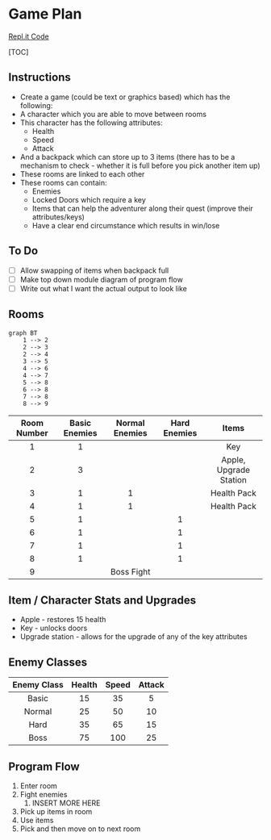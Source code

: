 # Game Plan

[Repl.it Code](https://repl.it/@ConspiracyTheor/Computer-Science-Game "repl.it")  

[TOC]

## Instructions

- Create a game (could be text or graphics based) which has the following:
- A character which you are able to move between rooms
- This character has the following attributes:
	- Health
	- Speed
	- Attack
- And a backpack which can store up to 3 items (there has to be a mechanism to check -  whether it is full before you pick another item up)
- These rooms are linked to each other
- These rooms can contain:
	- Enemies
	- Locked Doors which require a key
	- Items that can help the adventurer along their quest (improve their attributes/keys)
	- Have a clear end circumstance which results in win/lose

## To Do

- [ ] Allow swapping of items when backpack full
- [ ] Make top down module diagram of program flow
- [ ] Write out what I want the actual output to look like

## Rooms

```mermaid
graph BT
    1 --> 2
    2 --> 3
    2 --> 4
    3 --> 5
    4 --> 6
    4 --> 7
    5 --> 8
    6 --> 8
    7 --> 8
    8 --> 9
```

| Room Number | Basic Enemies | Normal Enemies | Hard Enemies |         Items          |
| :---------: | :-----------: | :------------: | :----------: | :--------------------: |
|      1      |       1       |                |              |          Key           |
|      2      |       3       |                |              | Apple, Upgrade Station |
|      3      |       1       |       1        |              |      Health Pack       |
|      4      |       1       |       1        |              |      Health Pack       |
|      5      |       1       |                |      1       |                        |
|      6      |       1       |                |      1       |                        |
|      7      |       1       |                |      1       |                        |
|      8      |       1       |                |      1       |                        |
|      9      |               |   Boss Fight   |              |                        |

## Item / Character Stats and Upgrades

- Apple - restores 15 health
- Key - unlocks doors
- Upgrade station - allows for the upgrade of any of the key attributes

## Enemy Classes

| Enemy Class | Health | Speed | Attack |
| :---------: | :----: | :---: | :----: |
|    Basic    |   15   |  35   |   5    |
|   Normal    |   25   |  50   |   10   |
|    Hard     |   35   |  65   |   15   |
|    Boss     |   75   |  100  |   25   |

## Program Flow

1. Enter room
2. Fight enemies
	1. INSERT MORE HERE
3. Pick up items in room
4. Use items
5. Pick and then move on to next room
